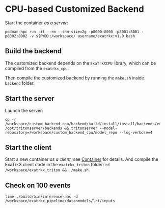 # CPU-based Customized Backend

Start the container *as a server*:
```bash!
podman-hpc run -it --rm --shm-size=2g -p8000:8000 -p8001:8001 -p8002:8002 -v ${PWD}:/workspace/ username/exatrkx:v1.0 bash
```

## Build the backend
The customized backend depends on the `ExaTrkXCPU` library, which can be compiled from the `exatrkx_cpu`.

Then compile the customized backend by running the `make.sh` inside `backend` folder.

## Start the server

Launch the server:
```bash!
cp -r /workspace/custom_backend_cpu/backend/build/install/install/backends/exatrkxcpu /opt/tritonserver/backends && tritonserver --model-repository=/workspace/custom_backend_cpu/model_repo --log-verbose=4
```

## Start the client
Start a new container *as a client*, see [Container](../README.md#container) for details. And compile the ExaTrkX client code in the `exatrkx_triton` folder: 
`cd /workspace/exatrkx_triton && ./make.sh`.

## Check on 100 events
```bash!
time ./build/bin/inference-aas -d /workspace/exatrkx_pipeline/datanmodels/lrt/inputs
```
